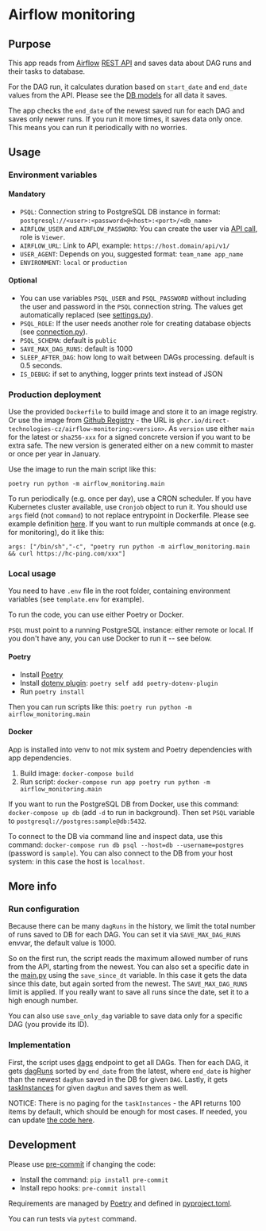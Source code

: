 # Airflow monitoring

## Purpose

This app reads from [Airflow](https://airflow.apache.org/) [REST API](https://airflow.apache.org/docs/apache-airflow/stable/stable-rest-api-ref.html) and saves data about DAG runs and their tasks to database. 

For the DAG run, it calculates duration based on `start_date` and `end_date` values from the API. Please see the [DB models](./airflow_monitoring/db/models.py) for all data it saves. 

The app checks the `end_date` of the newest saved run for each DAG and saves only newer runs. If you run it more times, it saves data only once. This means you can run it periodically with no worries.

## Usage

### Environment variables

#### Mandatory

* `PSQL`: Connection string to PostgreSQL DB instance in format: `postgresql://<user>:<password>@<host>:<port>/<db_name>`
* `AIRFLOW_USER` and `AIRFLOW_PASSWORD`: You can create the user via [API call](https://airflow.apache.org/docs/apache-airflow/stable/stable-rest-api-ref.html#operation/post_user), role is `Viewer`.
* `AIRFLOW_URL`: Link to API, example: `https://host.domain/api/v1/`
* `USER_AGENT`: Depends on you, suggested format: `team_name app_name`
* `ENVIRONMENT`: `local` or `production`

#### Optional

* You can use variables `PSQL_USER` and `PSQL_PASSWORD` without including the user and password in the `PSQL` connection string. The values get automatically replaced (see [settings.py](./airflow_monitoring/settings.py)).
* `PSQL_ROLE`: If the user needs another role for creating database objects (see [connection.py](./airflow_monitoring/db/connection.py)). 
* `PSQL_SCHEMA`: default is `public` 
* `SAVE_MAX_DAG_RUNS`: default is 1000
* `SLEEP_AFTER_DAG`: how long to wait between DAGs processing. default is 0.5 seconds.
* `IS_DEBUG`: if set to anything, logger prints text instead of JSON

### Production deployment

Use the provided `Dockerfile` to build image and store it to an image registry. Or use the image from [Github Registry](https://github.com/Direct-Technologies-CZ/airflow-monitoring/pkgs/container/airflow-monitoring) - the URL is `ghcr.io/direct-technologies-cz/airflow-monitoring:<version>`. As `version` use either `main` for the latest or `sha256-xxx` for a signed concrete version if you want to be extra safe. The new version is generated either on a new commit to master or once per year in January.

Use the image to run the main script like this: 
```
poetry run python -m airflow_monitoring.main
```

To run periodically (e.g. once per day), use a CRON scheduler. If you have Kubernetes cluster available, use `Cronjob` object to run it. You should use `args` field (not `command`) to not replace entrypoint in Dockerfile. Please see example definition [here](./k8s_cronjob.yaml). If you want to run multiple commands at once (e.g. for monitoring), do it like this:

`args: ["/bin/sh","-c", "poetry run python -m airflow_monitoring.main && curl https://hc-ping.com/xxx"]`

### Local usage
You need to have `.env` file in the root folder, containing environment variables (see `template.env` for example).

To run the code, you can use either Poetry or Docker.

`PSQL` must point to a running PostgreSQL instance: either remote or local. If you don't have any, you can use Docker to run it -- see below.

#### Poetry
* Install [Poetry](https://python-poetry.org/docs/#installation)
* Install [dotenv plugin](https://pypi.org/project/poetry-dotenv-plugin/): `poetry self add poetry-dotenv-plugin`
* Run `poetry install`

Then you can run scripts like this: `poetry run python -m airflow_monitoring.main`

#### Docker
App is installed into venv to not mix system and Poetry dependencies with app dependencies.

1. Build image: `docker-compose build`
2. Run script: `docker-compose run app poetry run python -m airflow_monitoring.main`

If you want to run the PostgreSQL DB from Docker, use this command: `docker-compose up db` (add `-d` to run in background). Then set `PSQL` variable to `postgresql://postgres:sample@db:5432`.

To connect to the DB via command line and inspect data, use this command: `docker-compose run db psql --host=db --username=postgres` (password is `sample`). You can also connect to the DB from your host system: in this case the host is `localhost`.

## More info

### Run configuration
Because there can be many `dagRuns` in the history, we limit the total number of runs saved to DB for each DAG. You can set it via `SAVE_MAX_DAG_RUNS` envvar, the default value is 1000.

So on the first run, the script reads the maximum allowed number of runs from the API, starting from the newest. You can also set a specific date in the [main.py](./airflow_monitoring/main.py) using the `save_since_dt` variable. In this case it gets the data since this date, but again sorted from the newest. The `SAVE_MAX_DAG_RUNS` limit is applied. If you really want to save all runs since the date, set it to a high enough number.

You can also use `save_only_dag` variable to save data only for a specific DAG (you provide its ID).

### Implementation
First, the script uses [dags](https://airflow.apache.org/docs/apache-airflow/stable/stable-rest-api-ref.html#tag/DAG) endpoint to get all DAGs. Then for each DAG, it gets [dagRuns](https://airflow.apache.org/docs/apache-airflow/stable/stable-rest-api-ref.html#tag/DAGRun) sorted by `end_date` from the latest, where `end_date` is higher than the newest `dagRun` saved in the DB for given `DAG`. Lastly, it gets [taskInstances](https://airflow.apache.org/docs/apache-airflow/stable/stable-rest-api-ref.html#tag/TaskInstance) for given `dagRun` and saves them as well.

NOTICE: There is no paging for the `taskInstances` - the API returns 100 items by default, which should be enough for most cases. If needed, you can update [the code here](https://github.com/Direct-Technologies-CZ/airflow-monitoring/blob/33399e983036d3535d9664294e1d2dea4b1c6d05/airflow_monitoring/airflow_api.py#L98).

## Development 

Please use [pre-commit](https://pre-commit.com/) if changing the code:
* Install the command: `pip install pre-commit`
* Install repo hooks: `pre-commit install`

Requirements are managed by [Poetry](https://python-poetry.org/) and defined in [pyproject.toml](./pyproject.toml).

You can run tests via `pytest` command.
